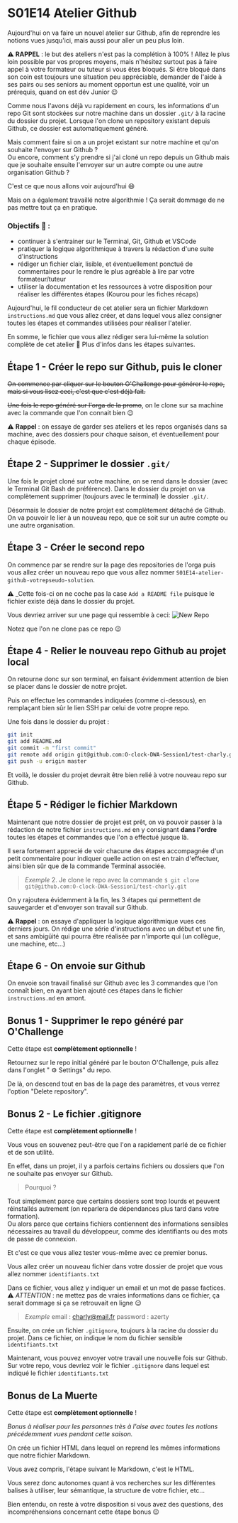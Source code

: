 # S01E14 Atelier Github

Aujourd'hui on va faire un nouvel atelier sur Github, afin de reprendre les notions vues jusqu'ici, mais aussi pour aller un peu plus loin.

:warning: **RAPPEL** : le but des ateliers n'est pas la complétion à 100% ! Allez le plus loin possible par vos propres moyens, mais n'hésitez surtout pas à faire appel à votre formateur ou tuteur si vous êtes bloqués. Si être bloqué dans son coin est toujours une situation peu appréciable, demander de l'aide à ses pairs ou ses seniors au moment opportun est une qualité, voir un prérequis, quand on est dév Junior :wink:

Comme nous l'avons déjà vu rapidement en cours, les informations d'un repo Git sont stockées sur notre machine dans un dossier `.git/` à la racine du dossier du projet.
Lorsque l'on clone un repository existant depuis Github, ce dossier est automatiquement généré.

Mais comment faire si on a un projet existant sur notre machine et qu'on souhaite l'envoyer sur Github ?<br/>
Ou encore, comment s'y prendre si j'ai cloné un repo depuis un Github mais que je souhaite ensuite l'envoyer sur un autre compte ou une autre organisation Github ?

C'est ce que nous allons voir aujourd'hui :smile:

Mais on a également travaillé notre algorithmie ! Ça serait dommage de ne pas mettre tout ça en pratique.

### Objectifs 🏁 : 
* continuer à s'entrainer sur le Terminal, Git, Github et VSCode
* pratiquer la logique algorithmique à travers la rédaction d'une suite d'instructions
* rédiger un fichier clair, lisible, et éventuellement ponctué de commentaires pour le rendre le plus agréable à lire par votre formateur/tuteur
* utiliser la documentation et les ressources à votre disposition pour réaliser les différentes étapes (Kourou pour les fiches récaps)


Aujourd'hui, le fil conducteur de cet atelier sera un fichier Markdown `instructions.md` que vous allez créer, et dans lequel vous allez consigner toutes les étapes et commandes utilisées pour réaliser l'atelier.

En somme, le fichier que vous allez rédiger sera lui-même la solution complète de cet atelier :exploding_head: Plus d'infos dans les étapes suivantes.





## Étape 1 - Créer le repo sur Github, puis le cloner

~~On commence par cliquer sur le bouton O'Challenge pour générer le repo, mais si vous lisez ceci, c'est que c'est déjà fait.~~

~~Une fois le repo généré sur l'orga de la promo~~, on le clone sur sa machine avec la commande que l'on connait bien :wink:

:warning: __Rappel__ : on essaye de garder ses ateliers et les repos organisés dans sa machine, avec des dossiers pour chaque saison, et éventuellement pour chaque épisode.




## Étape 2 - Supprimer le dossier `.git/`

Une fois le projet cloné sur votre machine, on se rend dans le dossier (avec le Terminal Git Bash de préférence).
Dans le dossier du projet on va complètement supprimer (toujours avec le terminal) le dossier `.git/`.

Désormais le dossier de notre projet est complètement détaché de Github.
On va pouvoir le lier à un nouveau repo, que ce soit sur un autre compte ou une autre organisation.




## Étape 3 - Créer le second repo

On commence par se rendre sur la page des repositories de l'orga puis vous allez créer un nouveau repo que vous allez nommer `S01E14-atelier-github-votrepseudo-solution`.

:warning: _Cette fois-ci on ne coche pas la case `Add a README file` puisque le fichier existe déjà dans le dossier du projet.

Vous devriez arriver sur une page qui ressemble à ceci:
![New Repo](https://cdn.discordapp.com/attachments/564730692039081996/1044932635018932264/2022-11-23_12-08.png)

Notez que l'on ne clone pas ce repo 😉




 ## Étape 4 - Relier le nouveau repo Github au projet local

On retourne donc sur son terminal, en faisant évidemment attention de bien se placer dans le dossier de notre projet.

Puis on effectue les commandes indiquées (comme ci-dessous), en remplaçant bien sûr le lien SSH par celui de votre propre repo.

Une fois dans le dossier du projet :
```bash
git init
git add README.md
git commit -m "first commit"
git remote add origin git@github.com:O-clock-DWA-Session1/test-charly.git (à remplacer par votre lien SSH)
git push -u origin master
```

Et voilà, le dossier du projet devrait être bien relié à votre nouveau repo sur Github.




## Étape 5 - Rédiger le fichier Markdown

Maintenant que notre dossier de projet est prêt, on va pouvoir passer à la rédaction de notre fichier `instructions.md` en y consignant **dans l'ordre** toutes les étapes et commandes que l'on a effectué jusque là.

Il sera fortement apprecié de voir chacune des étapes accompagnée d'un petit commentaire pour indiquer quelle action on est en train d'effectuer, ainsi bien sûr que de la commande Terminal associée.

> _Exemple_
> 2. Je clone le repo avec la commande `$ git clone git@github.com:O-clock-DWA-Session1/test-charly.git`

On y rajoutera évidemment à la fin, les 3 étapes qui permettent de sauvegarder et d'envoyer son travail sur Github.

:warning: __Rappel__ : on essaye d'appliquer la logique algorithmique vues ces derniers jours. On rédige une série d'instructions avec un début et une fin, et sans ambigüité qui pourra être réalisée par n'importe qui (un collègue, une machine, etc...)




## Étape 6 - On envoie sur Github

On envoie son travail finalisé sur Github avec les 3 commandes que l'on connaît bien, en ayant bien ajouté ces étapes dans le fichier `instructions.md` en amont.





## Bonus 1 - Supprimer le repo généré par O'Challenge

Cette étape est **complètement optionnelle** !

Retournez sur le repo initial généré par le bouton O'Challenge, puis allez dans l'onglet " :gear:	Settings" du repo.

De là, on descend tout en bas de la page des paramètres, et vous verrez l'option "Delete repository".





## Bonus 2 - Le fichier .gitignore

Cette étape est **complètement optionnelle** !

Vous vous en souvenez peut-être que l'on a rapidement parlé de ce fichier et de son utilité.

En effet, dans un projet, il y a parfois certains fichiers ou dossiers que l'on ne souhaite pas envoyer sur Github.

> Pourquoi ?

Tout simplement parce que certains dossiers sont trop lourds et peuvent réinstallés autrement (on reparlera de dépendances plus tard dans votre formation).<br/>
Ou alors parce que certains fichiers contiennent des informations sensibles nécessaires au travail du développeur, comme des identifiants ou des mots de passe de connexion.

Et c'est ce que vous allez tester vous-même avec ce premier bonus.

Vous allez créer un nouveau fichier dans votre dossier de projet que vous allez nommer `identifiants.txt`

Dans ce fichier, vous allez y indiquer un email et un mot de passe factices. :warning: _ATTENTION_ : ne mettez pas de vraies informations dans ce fichier, ça serait dommage si ça se retrouvait en ligne :wink:

> _Exemple_
> email : charly@mail.fr
> password : azerty

Ensuite, on crée un fichier `.gitignore`, toujours à la racine du dossier du projet.
Dans ce fichier, on indique le nom du fichier sensible `identifiants.txt`

Maintenant, vous pouvez envoyer votre travail une nouvelle fois sur Github. Sur votre repo, vous devriez voir le fichier `.gitignore` dans lequel est indiqué le fichier `identifiants.txt`




## Bonus de La Muerte

Cette étape est **complètement optionnelle** !

_Bonus à réaliser pour les personnes très à l'aise avec toutes les notions précédemment vues pendant cette saison._

On crée un fichier HTML dans lequel on reprend les mêmes informations que notre fichier Markdown.

Vous avez compris, l'étape suivant le Markdown, c'est le HTML.

Vous serez donc autonomes quant à vos recherches sur les différentes balises à utiliser, leur sémantique, la structure de votre fichier, etc...

Bien entendu, on reste à votre disposition si vous avez des questions, des incompréhensions concernant cette étape bonus :wink:


